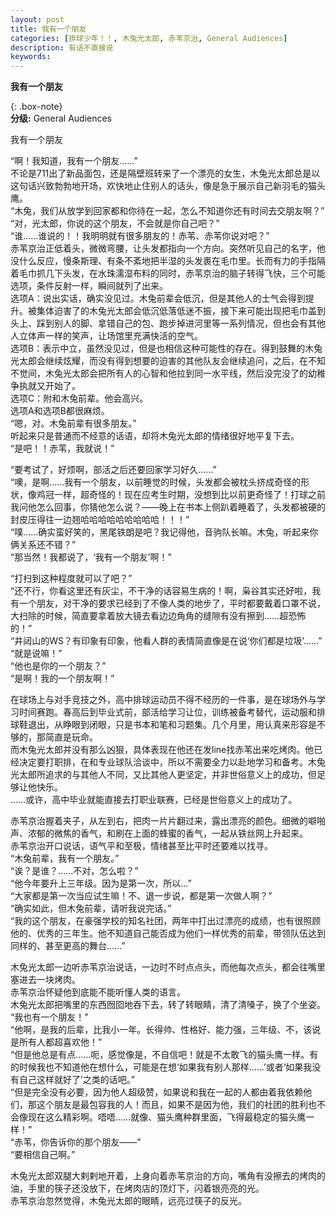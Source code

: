 ```yaml
---
layout: post
title: 我有一个朋友
categories: [排球少年！！, 木兔光太郎, 赤苇京治, General Audiences]
description: 有话不直接说
keywords: 
---
```



**我有一个朋友**


{: .box-note}  
**分级:** General Audiences  

我有一个朋友    

“啊！我知道，我有一个朋友……”  
不论是711出了新品面包，还是隔壁班转来了一个漂亮的女生，木兔光太郎总是以这句话兴致勃勃地开场，欢快地止住别人的话头，像是急于展示自己新羽毛的猫头鹰。  
“木兔，我们从放学到回家都和你待在一起，怎么不知道你还有时间去交朋友啊？”  
“对，光太郎，你说的这个朋友，不会就是你自己吧？”  
“谁……谁说的！！我明明就有很多朋友的！赤苇、赤苇你说对吧？”  
赤苇京治正低着头，微微弯腰，让头发都指向一个方向。突然听见自己的名字，他没什么反应，慢条斯理、有条不紊地把半湿的头发裹在毛巾里。长而有力的手指隔着毛巾抓几下头发，在水珠濡湿布料的同时，赤苇京治的脑子转得飞快，三个可能选项，条件反射一样，瞬间就列了出来。  
选项A：说出实话，确实没见过。木兔前辈会低沉，但是其他人的士气会得到提升。被集体迫害了的木兔光太郎会低沉低落低迷不振，接下来可能出现把毛巾盖到头上、踩到别人的脚、拿错自己的包、跑步掉进河里等一系列情况，但也会有其他人立体声一样的笑声，让场馆里充满快活的空气。  
选项B：表示中立，虽然没见过，但是也相信这种可能性的存在。得到鼓舞的木兔光太郎会继续炫耀，而没有得到想要的迫害的其他队友会继续追问，之后，在不知不觉间，木兔光太郎会把所有人的心智和他拉到同一水平线，然后没完没了的幼稚争执就又开始了。  
选项C：附和木兔前辈。他会高兴。  
选项A和选项B都很麻烦。  
“嗯，对。木兔前辈有很多朋友。”  
听起来只是普通而不经意的话语，却将木兔光太郎的情绪很好地平复下去。  
“是吧！！赤苇，我就说！”    

“要考试了，好烦啊，部活之后还要回家学习好久……”  
“噢，是啊……我有一个朋友，以前睡觉的时候，头发都会被枕头挤成奇怪的形状，像鸡冠一样，超奇怪的！现在应考生时期，没想到比以前更奇怪了！打球之前我问他怎么回事，你猜他怎么说？——晚上在书本上侧趴着睡着了，头发都被硬的封皮压得往一边翘哈哈哈哈哈哈哈哈哈！！！”  
“噗……确实蛮好笑的，黑尾铁朗是吧？我记得他，音驹队长嘛。木兔，听起来你俩关系还不错？”  
“那当然！我都说了，‘我有一个朋友’啊！”    

“打扫到这种程度就可以了吧？”  
“还不行，你看这里还有灰尘，不干净的话容易生病的！啊，枭谷其实还好啦，我有一个朋友，对干净的要求已经到了不像人类的地步了，平时都要戴着口罩不说，大扫除的时候，简直要拿着放大镜去看边边角角的缝隙有没有擦到……超恐怖的！”  
“井闼山的WS？有印象有印象，他看人群的表情简直像是在说‘你们都是垃圾’……”  
“就是说嘛！”  
“他也是你的一个朋友？”  
“是啊！我的一个朋友啊！”    


在球场上与对手竞技之外，高中排球运动员不得不经历的一件事，是在球场外与学习时间赛跑。春高后到毕业式前，部活给学习让位，训练被备考替代，运动服和排球鞋退出，从睁眼到闭眼，只是书本和笔和习题集。几个月里，用认真来形容是不够的，那简直是玩命。  
而木兔光太郎并没有那么凶狠，具体表现在他还在发line找赤苇出来吃烤肉。他已经决定要打职排，在和专业球队洽谈中，所以不需要全力以赴地学习和备考。木兔光太郎所追求的与其他人不同，又比其他人更坚定，并非世俗意义上的成功，但足够让他快乐。  
……或许，高中毕业就能直接去打职业联赛，已经是世俗意义上的成功了。    

赤苇京治握着夹子，从左到右，把肉一片片翻过来，露出漂亮的颜色。细微的噼啪声、浓郁的微焦的香气，和刷在上面的蜂蜜的香气，一起从铁丝网上升起来。  
赤苇京治开口说话，语气平和至极，情绪甚至比平时还要难以找寻。  
“木兔前辈，我有一个朋友。”  
“诶？是谁？……不对，怎么啦？”  
“他今年要升上三年级。因为是第一次，所以…”  
“大家都是第一次当应试生嘛！不、退一步说，都是第一次做人啊？”  
“确实如此，但木兔前辈，请听我说完话。”  
“我的这个朋友，在豪强学校的知名社团，两年中打出过漂亮的成绩，也有很照顾他的、优秀的三年生。他不知道自己能否成为他们一样优秀的前辈，带领队伍达到同样的、甚至更高的舞台……”    

木兔光太郎一边听赤苇京治说话，一边时不时点点头，而他每次点头，都会往嘴里塞进去一块烤肉。  
赤苇京治怀疑他到底能不能听懂人类的语言。  
木兔光太郎把嘴里的东西囫囵地吞下去，转了转眼睛，清了清嗓子，换了个坐姿。  
“我也有一个朋友！”  
“他啊，是我的后辈，比我小一年。长得帅、性格好、能力强，三年级、不，该说是所有人都超喜欢他！”  
“但是他总是有点……呃，感觉像是，不自信吧！就是不太敢飞的猫头鹰一样。有的时候我也不知道他在想什么，可能是在想‘如果我有别人那样……’或者‘如果我没有自己这样就好了’之类的话吧。”  
“但是完全没有必要，因为他人超级赞，如果说和我在一起的人都由着我依赖他们，那这个朋友是最包容我的人！而且，如果不是因为他，我们的社团的胜利也不会像现在这么精彩啊。唔唔……就像、猫头鹰种群里面，飞得最稳定的猫头鹰一样！”  
“赤苇，你告诉你的那个朋友——”  
“要相信自己啊。”    

木兔光太郎双腿大剌剌地开着，上身向着赤苇京治的方向，嘴角有没擦去的烤肉的油，手里的筷子还没放下，在烤肉店的顶灯下，闪着银亮亮的光。  
赤苇京治忽然觉得，木兔光太郎的眼睛，远亮过筷子的反光。  

